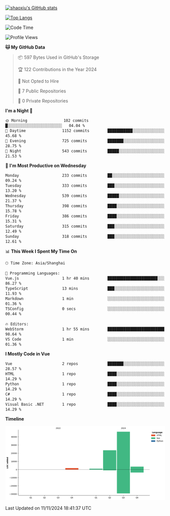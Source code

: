 [![shaoxiu's GitHub stats](https://github-readme-stats.vercel.app/api?username=shaoxiu&count_private=true&show_icons=true)](https://github.com/anuraghazra/github-readme-stats)

[![Top Langs](https://github-readme-stats.vercel.app/api/top-langs/?username=shaoxiu&layout=compact)](https://github.com/anuraghazra/github-readme-stats)


<!--START_SECTION:waka-->
![Code Time](http://img.shields.io/badge/Code%20Time-108%20hrs%203%20mins-blue)

![Profile Views](http://img.shields.io/badge/Profile%20Views-0-blue)

**🐱 My GitHub Data** 

> 📦 597 Bytes Used in GitHub's Storage 
 > 
> 🏆 122 Contributions in the Year 2024
 > 
> 🚫 Not Opted to Hire
 > 
> 📜 7 Public Repositories 
 > 
> 🔑 0 Private Repositories 
 > 
**I'm a Night 🦉** 

```text
🌞 Morning                102 commits         █░░░░░░░░░░░░░░░░░░░░░░░░   04.04 % 
🌆 Daytime                1152 commits        ███████████░░░░░░░░░░░░░░   45.68 % 
🌃 Evening                725 commits         ███████░░░░░░░░░░░░░░░░░░   28.75 % 
🌙 Night                  543 commits         █████░░░░░░░░░░░░░░░░░░░░   21.53 % 
```
📅 **I'm Most Productive on Wednesday** 

```text
Monday                   233 commits         ██░░░░░░░░░░░░░░░░░░░░░░░   09.24 % 
Tuesday                  333 commits         ███░░░░░░░░░░░░░░░░░░░░░░   13.20 % 
Wednesday                539 commits         █████░░░░░░░░░░░░░░░░░░░░   21.37 % 
Thursday                 398 commits         ████░░░░░░░░░░░░░░░░░░░░░   15.78 % 
Friday                   386 commits         ████░░░░░░░░░░░░░░░░░░░░░   15.31 % 
Saturday                 315 commits         ███░░░░░░░░░░░░░░░░░░░░░░   12.49 % 
Sunday                   318 commits         ███░░░░░░░░░░░░░░░░░░░░░░   12.61 % 
```


📊 **This Week I Spent My Time On** 

```text
🕑︎ Time Zone: Asia/Shanghai

💬 Programming Languages: 
Vue.js                   1 hr 40 mins        ██████████████████████░░░   86.27 % 
TypeScript               13 mins             ███░░░░░░░░░░░░░░░░░░░░░░   11.93 % 
Markdown                 1 min               ░░░░░░░░░░░░░░░░░░░░░░░░░   01.36 % 
TSConfig                 0 secs              ░░░░░░░░░░░░░░░░░░░░░░░░░   00.44 % 

🔥 Editors: 
WebStorm                 1 hr 55 mins        █████████████████████████   98.64 % 
VS Code                  1 min               ░░░░░░░░░░░░░░░░░░░░░░░░░   01.36 % 
```

**I Mostly Code in Vue** 

```text
Vue                      2 repos             ███████░░░░░░░░░░░░░░░░░░   28.57 % 
HTML                     1 repo              ████░░░░░░░░░░░░░░░░░░░░░   14.29 % 
Python                   1 repo              ████░░░░░░░░░░░░░░░░░░░░░   14.29 % 
C#                       1 repo              ████░░░░░░░░░░░░░░░░░░░░░   14.29 % 
Visual Basic .NET        1 repo              ████░░░░░░░░░░░░░░░░░░░░░   14.29 % 
```



**Timeline**

![Lines of Code chart](https://raw.githubusercontent.com/shaoxiu/shaoxiu/main/assets/bar_graph.png)


 Last Updated on 11/11/2024 18:41:37 UTC
<!--END_SECTION:waka-->
